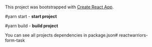 This project was bootstrapped with [Create React App](https://github.com/facebook/create-react-app).
 
#yarn start - **start project**

#yarn build - **build project**

You can see all projects dependencies in package.json# reactwarriors-form-task
